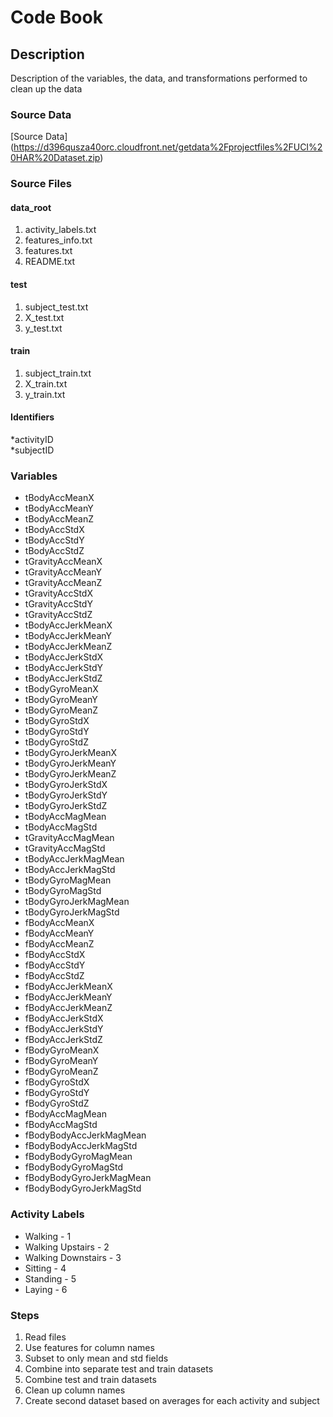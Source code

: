 # Code Book

## Description

Description of the variables, the data, and transformations performed to clean up the data

### Source Data

[Source Data] (https://d396qusza40orc.cloudfront.net/getdata%2Fprojectfiles%2FUCI%20HAR%20Dataset.zip)

### Source Files

#### data_root
1. activity_labels.txt  
2. features_info.txt  
3. features.txt  
4. README.txt  

#### test  
1. subject_test.txt  
2. X_test.txt  
3. y_test.txt  

#### train
1. subject_train.txt  
2. X_train.txt  
3. y_train.txt  

#### Identifiers

*activityID  
*subjectID  

### Variables 

* tBodyAccMeanX  
* tBodyAccMeanY  
* tBodyAccMeanZ  
* tBodyAccStdX  
* tBodyAccStdY  
* tBodyAccStdZ  
* tGravityAccMeanX  
* tGravityAccMeanY  
* tGravityAccMeanZ  
* tGravityAccStdX  
* tGravityAccStdY  
* tGravityAccStdZ  
* tBodyAccJerkMeanX  
* tBodyAccJerkMeanY  
* tBodyAccJerkMeanZ  
* tBodyAccJerkStdX  
* tBodyAccJerkStdY  
* tBodyAccJerkStdZ  
* tBodyGyroMeanX  
* tBodyGyroMeanY  
* tBodyGyroMeanZ  
* tBodyGyroStdX  
* tBodyGyroStdY  
* tBodyGyroStdZ  
* tBodyGyroJerkMeanX  
* tBodyGyroJerkMeanY  
* tBodyGyroJerkMeanZ  
* tBodyGyroJerkStdX  
* tBodyGyroJerkStdY  
* tBodyGyroJerkStdZ  
* tBodyAccMagMean  
* tBodyAccMagStd  
* tGravityAccMagMean  
* tGravityAccMagStd  
* tBodyAccJerkMagMean  
* tBodyAccJerkMagStd  
* tBodyGyroMagMean  
* tBodyGyroMagStd  
* tBodyGyroJerkMagMean  
* tBodyGyroJerkMagStd  
* fBodyAccMeanX  
* fBodyAccMeanY  
* fBodyAccMeanZ  
* fBodyAccStdX  
* fBodyAccStdY  
* fBodyAccStdZ  
* fBodyAccJerkMeanX  
* fBodyAccJerkMeanY  
* fBodyAccJerkMeanZ  
* fBodyAccJerkStdX  
* fBodyAccJerkStdY  
* fBodyAccJerkStdZ  
* fBodyGyroMeanX  
* fBodyGyroMeanY  
* fBodyGyroMeanZ  
* fBodyGyroStdX  
* fBodyGyroStdY  
* fBodyGyroStdZ  
* fBodyAccMagMean  
* fBodyAccMagStd  
* fBodyBodyAccJerkMagMean  
* fBodyBodyAccJerkMagStd  
* fBodyBodyGyroMagMean  
* fBodyBodyGyroMagStd  
* fBodyBodyGyroJerkMagMean  
* fBodyBodyGyroJerkMagStd  

### Activity Labels

* Walking - 1
* Walking Upstairs - 2
* Walking Downstairs - 3
* Sitting - 4
* Standing - 5
* Laying - 6

### Steps

1. Read files  
2. Use features for column names
3. Subset to only mean and std fields
4. Combine into separate test and train datasets
5. Combine test and train datasets
6. Clean up column names
7. Create second dataset based on averages for each activity and subject
